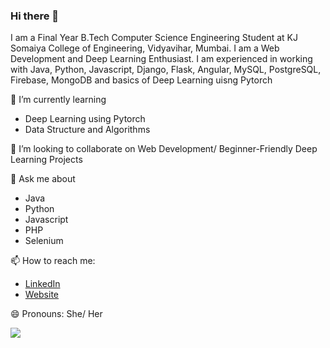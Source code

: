 ### Hi there 👋
I am a Final Year B.Tech Computer Science Engineering Student at KJ Somaiya College of Engineering, Vidyavihar, Mumbai.
I am a Web Development and Deep Learning Enthusiast. I am experienced in working with Java, Python, Javascript, Django, Flask, Angular, MySQL, PostgreSQL, Firebase, MongoDB and basics of Deep Learning uisng Pytorch

 
🌱 I’m currently learning 
- Deep Learning using Pytorch
- Data Structure and Algorithms

👯 I’m looking to collaborate on Web Development/ Beginner-Friendly Deep Learning Projects

💬 Ask me about
- Java
- Python
- Javascript
- PHP
- Selenium

📫 How to reach me: 
- [LinkedIn](https://www.linkedin.com/in/gayatrisrinivasan)
- [Website](https://portfolio-gayatri.surge.sh/)

😄 Pronouns: She/ Her

<img src = "https://github-readme-stats.vercel.app/api?username=gayatri-01&&show_icons=true&title_color=ffffff&icon_color=bb2acf&text_color=daf7dc&bg_color=151515"/>
